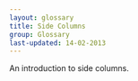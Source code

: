 ```yaml
---
layout: glossary
title: Side Columns
group: Glossary
last-updated: 14-02-2013
---
```


An introduction to side columns.